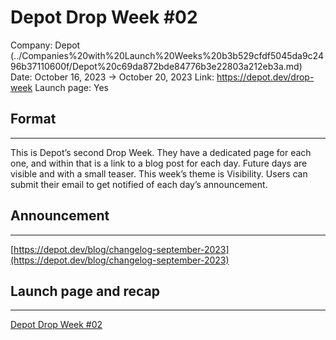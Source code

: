 # Depot Drop Week #02

Company: Depot (../Companies%20with%20Launch%20Weeks%20b3b529cfdf5045da9c2496b37110600f/Depot%20c69da872bde84776b3e22803a212eb3a.md)
Date: October 16, 2023 → October 20, 2023
Link: https://depot.dev/drop-week
Launch page: Yes

## Format

---

This is Depot’s second Drop Week. They have a dedicated page for each one, and within that is a link to a blog post for each day. Future days are visible and with a small teaser. This week’s theme is Visibility. Users can submit their email to get notified of each day’s announcement.

## Announcement

---

[https://depot.dev/blog/changelog-september-2023](https://depot.dev/blog/changelog-september-2023)

## Launch page and recap

---

[Depot Drop Week #02](https://depot.dev/drop-week)